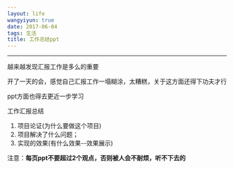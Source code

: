 ```yaml
---
layout: life
wangyiyun: true
date: 2017-06-04
tags: 生活
title: 工作总结ppt
---
```


*************

越来越发现汇报工作是多么的重要

开了一天的会，感觉自己汇报工作一塌糊涂，太糟糕，关于这方面还得下功夫才行

ppt方面也得去更近一步学习

工作汇报总结

1. 项目论证(为什么要做这个项目)
2. 项目解决了什么问题；
3. 实现的效果(有什么效果--效果展示)

注意：**每页ppt不要超过2个观点，否则被人会不耐烦，听不下去的**

